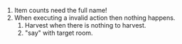 1. Item counts need the full name! 
1. When executing a invalid action then nothing happens. 
    1. Harvest when there is nothing to harvest. 
    1. "say" with target room. 
